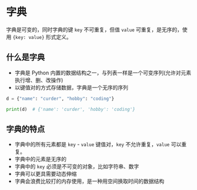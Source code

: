 # 字典

字典是可变的，同时字典的键 `key` 不可重复，但值 `value` 可重复，是无序的，使用 `{key: value}` 形式定义。

## 什么是字典

- 字典是 Python 内置的数据结构之一，与列表一样是一个可变序列(允许对元素执行增、删、改操作)
- 以键值对的方式存储数据，字典是一个无序的序列

```python
d = {"name": "curder", "hobby": "coding"}

print(d)  # {'name': 'curder', 'hobby': 'coding'}
```

## 字典的特点

- 字典中的所有元素都是 `key` - `value` 键值对，`key` 不允许重复，`value` 可以重复。
- 字典中的元素是无序的
- 字典中的 `key` 必须是不可变的对象，比如字符串、数字
- 字典可以更具需要动态伸缩
- 字典会浪费比较打的内存使用，是一种用空间换取时间的数据结构